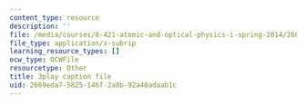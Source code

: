 ```yaml
---
content_type: resource
description: ''
file: /media/courses/8-421-atomic-and-optical-physics-i-spring-2014/2669eda75825146f2a8b92a48adaab1c_iwQ49oG-DO8.srt
file_type: application/x-subrip
learning_resource_types: []
ocw_type: OCWFile
resourcetype: Other
title: 3play caption file
uid: 2669eda7-5825-146f-2a8b-92a48adaab1c
---
```

